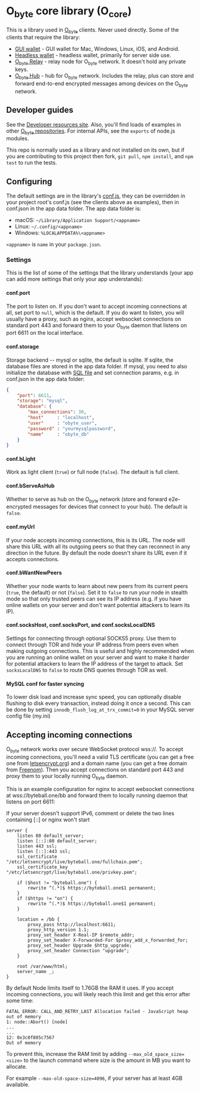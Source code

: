 # O<sub>byte</sub> core library (O<sub>core</sub>)

This is a library used in [O<sub>byte</sub>](https://obyte.org) clients.  Never used directly.  Some of the clients that require the library:

* [GUI wallet](https://github.com/byteball/obyte-gui-wallet) - GUI wallet for Mac, Windows, Linux, iOS, and Android.
* [Headless wallet](https://github.com/byteball/headless-obyte) - headless wallet, primarily for server side use.
* [O<sub>byte</sub> Relay](https://github.com/byteball/obyte-relay) - relay node for O<sub>byte</sub> network.  It doesn't hold any private keys.
* [O<sub>byte</sub> Hub](https://github.com/byteball/obyte-hub) - hub for O<sub>byte</sub> network.  Includes the relay, plus can store and forward end-to-end encrypted messages among devices on the O<sub>byte</sub> network.

## Developer guides

See the [Developer resources site](https://developer.obyte.org).  Also, you'll find loads of examples in other [O<sub>byte</sub> repositories](https://github.com/byteball). For internal APIs, see the `exports` of node.js modules.

This repo is normally used as a library and not installed on its own, but if you are contributing to this project then fork, `git pull`, `npm install`, and `npm test` to run the tests.

## Configuring

The default settings are in the library's [conf.js](conf.js), they can be overridden in your project root's conf.js (see the clients above as examples), then in conf.json in the app data folder.  The app data folder is:

* macOS: `~/Library/Application Support/<appname>`
* Linux: `~/.config/<appname>`
* Windows: `%LOCALAPPDATA%\<appname>`

`<appname>` is `name` in your `package.json`.

### Settings

This is the list of some of the settings that the library understands (your app can add more settings that only your app understands):

#### conf.port

The port to listen on.  If you don't want to accept incoming connections at all, set port to `null`, which is the default.  If you do want to listen, you will usually have a proxy, such as nginx, accept websocket connections on standard port 443 and forward them to your O<sub>byte</sub> daemon that listens on port 6611 on the local interface.

#### conf.storage

Storage backend -- mysql or sqlite, the default is sqlite.  If sqlite, the database files are stored in the app data folder.  If mysql, you need to also initialize the database with [SQL file](initial-db/byteball-mysql.sql) and set connection params, e.g. in conf.json in the app data folder:

```json
{
	"port": 6611,
	"storage": "mysql",
	"database": {
		"max_connections": 30,
		"host"     : "localhost",
		"user"     : "obyte_user",
		"password" : "yourmysqlpassword",
		"name"     : "obyte_db"
	}
}
```
#### conf.bLight

Work as light client (`true`) or full node (`false`).  The default is full client.

#### conf.bServeAsHub

Whether to serve as hub on the O<sub>byte</sub> network (store and forward e2e-encrypted messages for devices that connect to your hub).  The default is `false`.

#### conf.myUrl

If your node accepts incoming connections, this is its URL.  The node will share this URL with all its outgoing peers so that they can reconnect in any direction in the future.  By default the node doesn't share its URL even if it accepts connections.

#### conf.bWantNewPeers

Whether your node wants to learn about new peers from its current peers (`true`, the default) or not (`false`).  Set it to `false` to run your node in stealth mode so that only trusted peers can see its IP address (e.g. if you have online wallets on your server and don't want potential attackers to learn its IP).

#### conf.socksHost, conf.socksPort, and conf.socksLocalDNS

Settings for connecting through optional SOCKS5 proxy.  Use them to connect through TOR and hide your IP address from peers even when making outgoing connections.  This is useful and highly recommended when you are running an online wallet on your server and want to make it harder for potential attackers to learn the IP address of the target to attack.  Set `socksLocalDNS` to `false` to route DNS queries through TOR as well.

#### MySQL conf for faster syncing

To lower disk load and increase sync speed, you can optionally disable flushing to disk every transaction, instead doing it once a second. This can be done by setting `innodb_flush_log_at_trx_commit=0` in your MySQL server config file (my.ini)

## Accepting incoming connections

O<sub>byte</sub> network works over secure WebSocket protocol wss://.  To accept incoming connections, you'll need a valid TLS certificate (you can get a free one from [letsencrypt.org](https://letsencrypt.org)) and a domain name (you can get a free domain from [Freenom](http://www.freenom.com/)).  Then you accept connections on standard port 443 and proxy them to your locally running O<sub>byte</sub> daemon.

This is an example configuration for nginx to accept websocket connections at wss://byteball.one/bb and forward them to locally running daemon that listens on port 6611:

If your server doesn't support IPv6, comment or delete the two lines containing [::] or nginx won't start

```nginx
server {
	listen 80 default_server;
	listen [::]:80 default_server;
	listen 443 ssl;
	listen [::]:443 ssl;
	ssl_certificate "/etc/letsencrypt/live/byteball.one/fullchain.pem";
	ssl_certificate_key "/etc/letsencrypt/live/byteball.one/privkey.pem";

	if ($host != "byteball.one") {
		rewrite ^(.*)$ https://byteball.one$1 permanent;
	}
	if ($https != "on") {
		rewrite ^(.*)$ https://byteball.one$1 permanent;
	}

	location = /bb {
		proxy_pass http://localhost:6611;
		proxy_http_version 1.1;
		proxy_set_header X-Real-IP $remote_addr;
		proxy_set_header X-Forwarded-For $proxy_add_x_forwarded_for;
		proxy_set_header Upgrade $http_upgrade;
		proxy_set_header Connection "upgrade";
	}

	root /var/www/html;
	server_name _;
}
```

By default Node limits itself to 1.76GB the RAM it uses. If you accept incoming connections, you will likely reach this limit and get this error after some time:
```
FATAL ERROR: CALL_AND_RETRY_LAST Allocation failed - JavaScript heap out of memory
1: node::Abort() [node]
...
...
12: 0x3c0f805c7567
Out of memory
```
To prevent this, increase the RAM limit by adding `--max_old_space_size=<size>` to the launch command where size is the amount in MB you want to allocate.

For example `--max-old-space-size=4096`, if your server has at least 4GB available.
